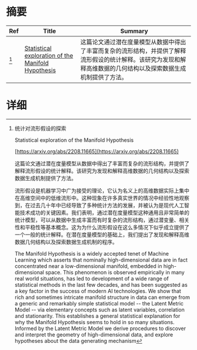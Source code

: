 # 摘要

| Ref | Title | Summary |
| --- | --- | --- |
| [^1] | [Statistical exploration of the Manifold Hypothesis](https://arxiv.org/abs/2208.11665) | 这篇论文通过潜在度量模型从数据中得出了丰富而复杂的流形结构，并提供了解释流形假设的统计解释。该研究为发现和解释高维数据的几何结构以及探索数据生成机制提供了方法。 |

# 详细

[^1]: 统计对流形假设的探索

    Statistical exploration of the Manifold Hypothesis

    [https://arxiv.org/abs/2208.11665](https://arxiv.org/abs/2208.11665)

    这篇论文通过潜在度量模型从数据中得出了丰富而复杂的流形结构，并提供了解释流形假设的统计解释。该研究为发现和解释高维数据的几何结构以及探索数据生成机制提供了方法。

    

    流形假设是机器学习中广为接受的理论，它认为名义上的高维数据实际上集中在高维空间中的低维流形中。这种现象在许多真实世界的情况中经验性地观察到，在过去几十年中已经导致了多种统计方法的发展，并被认为是现代人工智能技术成功的关键因素。我们表明，通过潜在度量模型这种通用且非常简单的统计模型，可以从数据中生成丰富而有时复杂的流形结构，通过潜变量、相关性和平稳性等基本概念。这为为什么流形假设在这么多情况下似乎成立提供了一个一般的统计解释。在潜在度量模型的基础上，我们提出了发现和解释高维数据几何结构以及探索数据生成机制的程序。

    The Manifold Hypothesis is a widely accepted tenet of Machine Learning which asserts that nominally high-dimensional data are in fact concentrated near a low-dimensional manifold, embedded in high-dimensional space. This phenomenon is observed empirically in many real world situations, has led to development of a wide range of statistical methods in the last few decades, and has been suggested as a key factor in the success of modern AI technologies. We show that rich and sometimes intricate manifold structure in data can emerge from a generic and remarkably simple statistical model -- the Latent Metric Model -- via elementary concepts such as latent variables, correlation and stationarity. This establishes a general statistical explanation for why the Manifold Hypothesis seems to hold in so many situations. Informed by the Latent Metric Model we derive procedures to discover and interpret the geometry of high-dimensional data, and explore hypotheses about the data generating mechanism
    

